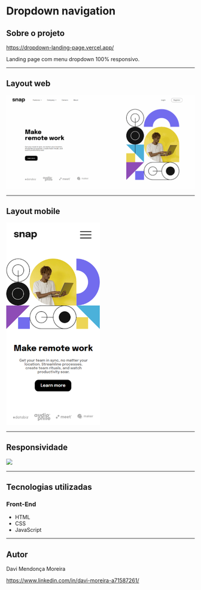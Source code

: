 # Dropdown navigation

## Sobre o projeto

https://dropdown-landing-page.vercel.app/

Landing page com menu dropdown 100% responsivo.

<hr>

## Layout web

<img src="./assets/gif-web.gif">

<hr>

## Layout mobile 

<img src="./assets/mobile-print.png" width="250">

<hr> 

## Responsividade

<img src="./assets/gif-responsividade.gif">

<hr>

## Tecnologias utilizadas

### Front-End

- HTML
- CSS
- JavaScript

<hr>

## Autor

Davi Mendonça Moreira

https://www.linkedin.com/in/davi-moreira-a71587261/